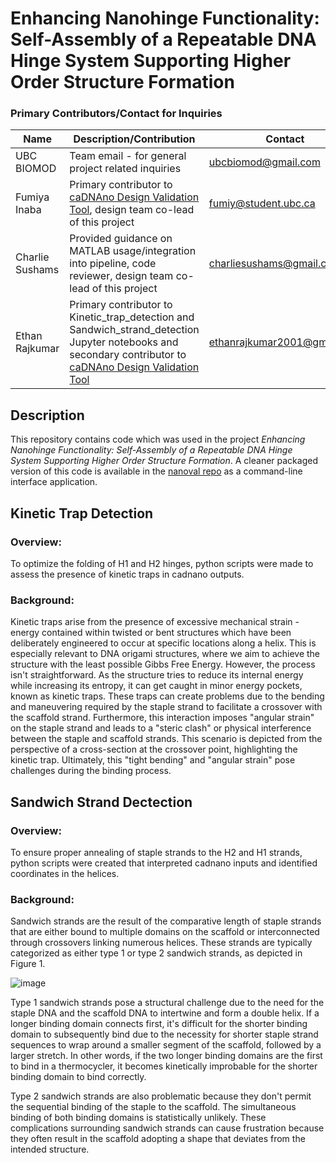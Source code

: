 # Enhancing Nanohinge Functionality: Self-Assembly of a Repeatable DNA Hinge System Supporting Higher Order Structure Formation

### Primary Contributors/Contact for Inquiries
| Name | Description/Contribution | Contact |
| ---- | ------------------------ | ------- | 
|UBC BIOMOD| Team email - for general project related inquiries | ubcbiomod@gmail.com | 
| Fumiya Inaba | Primary contributor to [caDNAno Design Validation Tool](https://github.com/ubcbiomod/caDNAno-Design-Validation-Tool-Nanoval), design team co-lead of this project | fumiy@student.ubc.ca | 
| Charlie Sushams | Provided guidance on MATLAB usage/integration into pipeline, code reviewer, design team co-lead of this project | charliesushams@gmail.com |
| Ethan Rajkumar | Primary contributor to Kinetic_trap_detection and Sandwich_strand_detection Jupyter notebooks and secondary contributor to [caDNAno Design Validation Tool](https://github.com/ubcbiomod/caDNAno-Design-Validation-Tool-Nanoval) | ethanrajkumar2001@gmail.com | 

## Description
This repository contains code which was used in the project <i>Enhancing Nanohinge Functionality: Self-Assembly of a Repeatable DNA Hinge System Supporting Higher Order Structure Formation</i>. A cleaner packaged version of this code is available in the [nanoval repo](https://github.com/ubcbiomod/caDNAno-Design-Validation-Tool-Nanoval) as a command-line interface application.   

## Kinetic Trap Detection 
### Overview:
To optimize the folding of H1 and H2 hinges, python scripts were made to assess the presence of kinetic traps in cadnano outputs. 
### Background:

Kinetic traps arise from the presence of excessive mechanical strain - energy contained within twisted or bent structures which have been deliberately engineered to occur at specific locations along a helix. This is especially relevant to DNA origami structures, where we aim to achieve the structure with the least possible Gibbs Free Energy.
However, the process isn't straightforward. As the structure tries to reduce its internal energy while increasing its entropy, it can get caught in minor energy pockets, known as kinetic traps. These traps can create problems due to the bending and maneuvering required by the staple strand to facilitate a crossover with the scaffold strand.
Furthermore, this interaction imposes "angular strain" on the staple strand and leads to a "steric clash" or physical interference between the staple and scaffold strands. This scenario is depicted from the perspective of a cross-section at the crossover point, highlighting the kinetic trap. Ultimately, this "tight bending" and "angular strain" pose challenges during the binding process.

## Sandwich Strand Dectection
### Overview:
To ensure proper annealing of staple strands to the H2 and H1 strands, python scripts were created that interpreted cadnano inputs and identified coordinates in the helices. 

### Background:
Sandwich strands are the result of the comparative length of staple strands that are either bound to multiple domains on the scaffold or interconnected through crossovers linking numerous helices. These strands are typically categorized as either type 1 or type 2 sandwich strands, as depicted in Figure 1.

![image](https://github.com/ubcbiomod/Higher-Order-Nanohinge-Systems/assets/61441923/2a1f8b68-f495-4204-887b-9d10dfae485d)

Type 1 sandwich strands pose a structural challenge due to the need for the staple DNA and the scaffold DNA to intertwine and form a double helix. If a longer binding domain connects first, it's difficult for the shorter binding domain to subsequently bind due to the necessity for shorter staple strand sequences to wrap around a smaller segment of the scaffold, followed by a larger stretch. In other words, if the two longer binding domains are the first to bind in a thermocycler, it becomes kinetically improbable for the shorter binding domain to bind correctly.

Type 2 sandwich strands are also problematic because they don't permit the sequential binding of the staple to the scaffold. The simultaneous binding of both binding domains is statistically unlikely. These complications surrounding sandwich strands can cause frustration because they often result in the scaffold adopting a shape that deviates from the intended structure.
